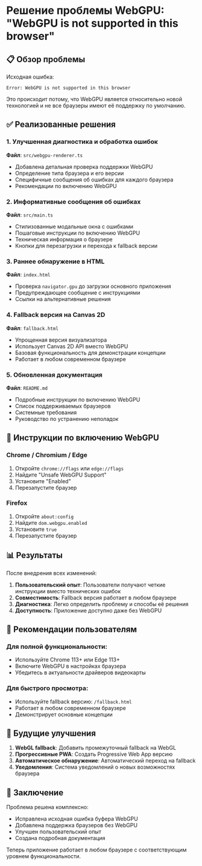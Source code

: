 # Решение проблемы WebGPU: "WebGPU is not supported in this browser"

## 📋 Обзор проблемы

Исходная ошибка:
```
Error: WebGPU is not supported in this browser
```

Это происходит потому, что WebGPU является относительно новой технологией и не все браузеры имеют её поддержку по умолчанию.

## ✅ Реализованные решения

### 1. Улучшенная диагностика и обработка ошибок

**Файл**: `src/webgpu-renderer.ts`
- Добавлена детальная проверка поддержки WebGPU
- Определение типа браузера и его версии
- Специфичные сообщения об ошибках для каждого браузера
- Рекомендации по включению WebGPU

### 2. Информативные сообщения об ошибках

**Файл**: `src/main.ts`
- Стилизованные модальные окна с ошибками
- Пошаговые инструкции по включению WebGPU
- Техническая информация о браузере
- Кнопки для перезагрузки и перехода к fallback версии

### 3. Раннее обнаружение в HTML

**Файл**: `index.html`
- Проверка `navigator.gpu` до загрузки основного приложения
- Предупреждающее сообщение с инструкциями
- Ссылки на альтернативные решения

### 4. Fallback версия на Canvas 2D

**Файл**: `fallback.html`
- Упрощенная версия визуализатора
- Использует Canvas 2D API вместо WebGPU
- Базовая функциональность для демонстрации концепции
- Работает в любом современном браузере

### 5. Обновленная документация

**Файл**: `README.md`
- Подробные инструкции по включению WebGPU
- Список поддерживаемых браузеров
- Системные требования
- Руководство по устранению неполадок

## 🔧 Инструкции по включению WebGPU

### Chrome / Chromium / Edge
1. Откройте `chrome://flags` или `edge://flags`
2. Найдите "Unsafe WebGPU Support"
3. Установите "Enabled"
4. Перезапустите браузер

### Firefox
1. Откройте `about:config`
2. Найдите `dom.webgpu.enabled`
3. Установите `true`
4. Перезапустите браузер

## 📊 Результаты

После внедрения всех изменений:

1. **Пользовательский опыт**: Пользователи получают четкие инструкции вместо технических ошибок
2. **Совместимость**: Fallback версия работает в любом браузере
3. **Диагностика**: Легко определить проблему и способы её решения
4. **Доступность**: Приложение доступно даже без WebGPU

## 🎯 Рекомендации пользователям

### Для полной функциональности:
- Используйте Chrome 113+ или Edge 113+
- Включите WebGPU в настройках браузера
- Убедитесь в актуальности драйверов видеокарты

### Для быстрого просмотра:
- Используйте fallback версию: `/fallback.html`
- Работает в любом современном браузере
- Демонстрирует основные концепции

## 🔮 Будущие улучшения

1. **WebGL fallback**: Добавить промежуточный fallback на WebGL
2. **Прогрессивные PWA**: Создать Progressive Web App версию
3. **Автоматическое обнаружение**: Автоматический переход на fallback
4. **Уведомления**: Система уведомлений о новых возможностях браузера

## 📝 Заключение

Проблема решена комплексно:
- Исправлена исходная ошибка буфера WebGPU
- Добавлена поддержка браузеров без WebGPU
- Улучшен пользовательский опыт
- Создана подробная документация

Теперь приложение работает в любом браузере с соответствующим уровнем функциональности.